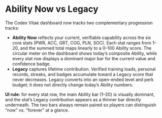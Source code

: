 # Ability Now vs Legacy

The Codex Vitae dashboard now tracks two complementary progression tracks:

- **Ability Now** reflects your current, verifiable capability across the six core stats (PWR, ACC, GRT, COG, PLN, SOC). Each stat ranges from 1–20, and the summed total maps linearly to a 0–100 Ability score. The circular meter on the dashboard shows today’s composite Ability, while every stat row displays a dominant major bar for the current value and confidence badge.
- **Legacy** captures lifetime contribution. Verified training loads, personal records, streaks, and badges accumulate toward a Legacy score that never decreases. Legacy converts into an open-ended level and perk budget; it does not directly change today’s Ability numbers.

**UI rule:** for every stat row, the main Ability bar (1–20) is visually dominant, and the stat’s Legacy contribution appears as a thinner bar directly underneath. The two bars always remain paired so players can distinguish “now” vs. “forever” at a glance.
